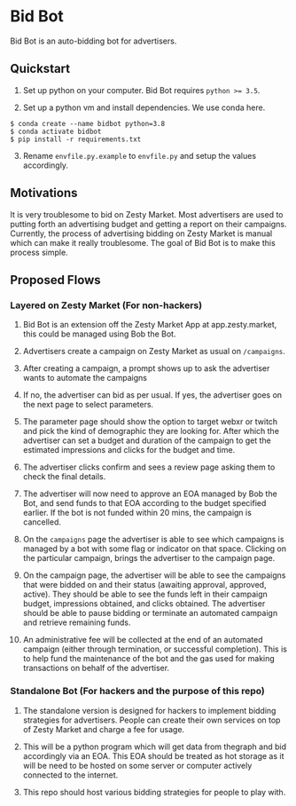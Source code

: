 # Bid Bot
Bid Bot is an auto-bidding bot for advertisers. 

## Quickstart
1. Set up python on your computer. Bid Bot requires `python >= 3.5`.

2. Set up a python vm and install dependencies. We use conda here.
```shell
$ conda create --name bidbot python=3.8
$ conda activate bidbot
$ pip install -r requirements.txt
```

3. Rename `envfile.py.example` to `envfile.py` and setup the values accordingly.

## Motivations
It is very troublesome to bid on Zesty Market. 
Most advertisers are used to putting forth an advertising budget and getting a report on their campaigns.
Currently, the process of advertising bidding on Zesty Market is manual which can make it really troublesome.
The goal of Bid Bot is to make this process simple.

## Proposed Flows
### Layered on Zesty Market (For non-hackers)
1. Bid Bot is an extension off the Zesty Market App at app.zesty.market, this could be managed using Bob the Bot.

2. Advertisers create a campaign on Zesty Market as usual on `/campaigns`.

3. After creating a campaign, a prompt shows up to ask the advertiser wants to automate the campaigns

4. If no, the advertiser can bid as per usual. If yes, the advertiser goes on the next page to select parameters.

5. The parameter page should show the option to target webxr or twitch and pick the kind of demographic they are looking for.
After which the advertiser can set a budget and duration of the campaign to get the estimated impressions and clicks for the budget and time.

6. The advertiser clicks confirm and sees a review page asking them to check the final details. 

7. The advertiser will now need to approve an EOA managed by Bob the Bot, and send funds to that EOA according to the budget specified earlier.
If the bot is not funded within 20 mins, the campaign is cancelled. 

8. On the `campaigns` page the advertiser is able to see which campaigns is managed by a bot with some flag or indicator on that space. 
Clicking on the particular campaign, brings the advertiser to the campaign page.

9. On the campaign page, the advertiser will be able to see the campaigns that were bidded on and their status (awaiting approval, approved, active).
They should be able to see the funds left in their campaign budget, impressions obtained, and clicks obtained. 
The advertiser should be able to pause bidding or terminate an automated campaign and retrieve remaining funds.

10. An administrative fee will be collected at the end of an automated campaign (either through termination, or successful completion).
This is to help fund the maintenance of the bot and the gas used for making transactions on behalf of the advertiser.

### Standalone Bot (For hackers and the purpose of this repo)
1. The standalone version is designed for hackers to implement bidding strategies for advertisers. 
People can create their own services on top of Zesty Market and charge a fee for usage.

2. This will be a python program which will get data from thegraph and bid accordingly via an EOA. 
This EOA should be treated as hot storage as it will be need to be hosted on some server or computer actively connected to the internet.

3. This repo should host various bidding strategies for people to play with.

